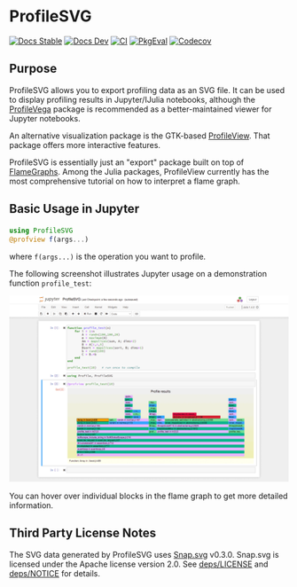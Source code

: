# ProfileSVG


[![Docs Stable](https://img.shields.io/badge/docs-stable-blue.svg)](https://kimikage.github.io/ProfileSVG.jl/stable)
[![Docs Dev](https://img.shields.io/badge/docs-dev-blue.svg)](https://kimikage.github.io/ProfileSVG.jl/dev)
[![CI](https://github.com/kimikage/ProfileSVG.jl/workflows/CI/badge.svg)](https://github.com/kimikage/ProfileSVG.jl/actions?query=workflow%3ACI)
[![PkgEval](https://juliaci.github.io/NanosoldierReports/pkgeval_badges/P/ProfileSVG.svg)](https://juliaci.github.io/NanosoldierReports/pkgeval_badges/report.html)
[![Codecov](https://codecov.io/gh/kimikage/ProfileSVG.jl/branch/master/graph/badge.svg)](https://codecov.io/gh/kimikage/ProfileSVG.jl)

## Purpose

ProfileSVG allows you to export profiling data as an SVG file.
It can be used to display profiling results in Jupyter/IJulia notebooks,
although the [ProfileVega](https://github.com/davidanthoff/ProfileVega.jl)
package is recommended as a better-maintained viewer for Jupyter notebooks.

An alternative visualization package is the GTK-based
[ProfileView](https://github.com/timholy/ProfileView.jl).
That package offers more interactive features.

ProfileSVG is essentially just an "export" package built on top of
[FlameGraphs](https://github.com/timholy/FlameGraphs.jl).
Among the Julia packages, ProfileView currently has the most comprehensive
tutorial on how to interpret a flame graph.

## Basic Usage in Jupyter

```julia
using ProfileSVG
@profview f(args...)
```
where `f(args...)` is the operation you want to profile.

The following screenshot illustrates Jupyter usage on a demonstration function `profile_test`:

![Jupyter Notebook](images/jupyter.png)

You can hover over individual blocks in the flame graph to get more detailed information.


## Third Party License Notes
The SVG data generated by ProfileSVG uses [Snap.svg](http://snapsvg.io/) v0.3.0.
Snap.svg is licensed under the Apache license version 2.0. See [deps/LICENSE](deps/LICENSE)
and [deps/NOTICE](deps/NOTICE) for details.
